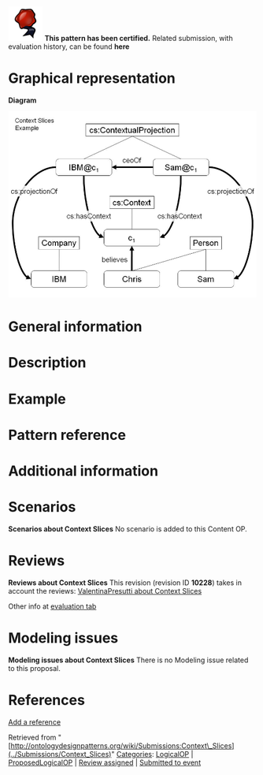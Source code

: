 [![](../images/thumb/b/b5/Certified.png/70px-Certified.png)](../Image/Certified.png "Certified.png") __This pattern has been certified.__
Related submission, with evaluation history, can be found __here__





#  Graphical representation


__Diagram__




[![Image:Context.-slices-example.jpg](../images/0/05/Context.-slices-example.jpg)](../Image/Context.-slices-example.jpg "Image:Context.-slices-example.jpg")




#  General information


  




#  Description


  




#  Example


  




#  Pattern reference


  




#  Additional information


#  Scenarios



__Scenarios about Context Slices__
No scenario is added to this Content OP.




#  Reviews



__Reviews about Context Slices__
This revision (revision ID __10228__) takes in account the reviews: [ValentinaPresutti about Context Slices](../Reviews/ValentinaPresutti_about_Context_Slices "Reviews:ValentinaPresutti about Context Slices")


Other info at [evaluation tab](http://ontologydesignpatterns.org/wiki/index.php?title=Submissions:Context_Slices&action=evaluation "http://ontologydesignpatterns.org/wiki/index.php?title=Submissions:Context_Slices&action=evaluation")




  




#  Modeling issues



__Modeling issues about Context Slices__
There is no Modeling issue related to this proposal.




  




#  References


[Add a reference](index.php@title=Odp%253AAdd_reference&subject=Submissions%253AContext+Slices.html "http://ontologydesignpatterns.org/wiki/index.php?title=Odp:Add_reference&subject=Submissions%3AContext+Slices")


  






Retrieved from "[http://ontologydesignpatterns.org/wiki/Submissions:Context\_Slices](../Submissions/Context_Slices)"
 [Categories](http://ontologydesignpatterns.org/wiki/Special:Categories "Special:Categories"): [LogicalOP](../Category/LogicalOP "Category:LogicalOP") | [ProposedLogicalOP](../Category/ProposedLogicalOP "Category:ProposedLogicalOP") | [Review assigned](../Category/Review_assigned "Category:Review assigned") | [Submitted to event](../Category/Submitted_to_event "Category:Submitted to event")
